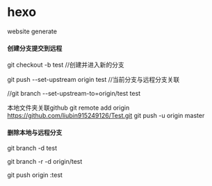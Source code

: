 # hexo
website generate

#### 创建分支提交到远程
>
  git checkout -b test //创建并进入新的分支
  
  git push --set-upstream origin test //当前分支与远程分支关联

  
  //git branch --set-upstream-to=origin/test test
  
  本地文件夹关联github
  git remote add origin https://github.com/liubin915249126/Test.git
  git push -u origin master

>

#### 删除本地与远程分支
>
  git branch -d test

  git branch -r -d origin/test

  git push origin :test
>
